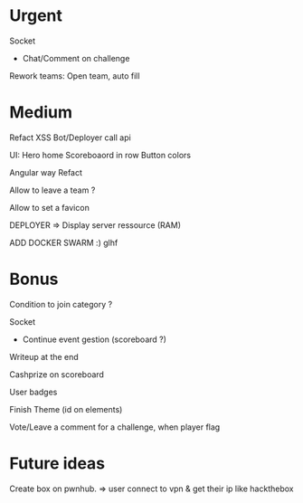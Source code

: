 # Urgent

Socket
- Chat/Comment on challenge

Rework teams:
Open team, auto fill

# Medium


Refact XSS Bot/Deployer call api

UI:
Hero home
Scoreboaord in row
Button colors

Angular way Refact

Allow to leave a team ?

Allow to set a favicon

DEPLOYER => Display server ressource (RAM)

ADD DOCKER SWARM :) glhf

# Bonus

Condition to join category ?

Socket
- Continue event gestion (scoreboard ?)

Writeup at the end

Cashprize on scoreboard

User badges

Finish Theme (id on elements)

Vote/Leave a comment for a challenge, when player flag

# Future ideas

Create box on pwnhub.
=> user connect to vpn & get their ip like hackthebox